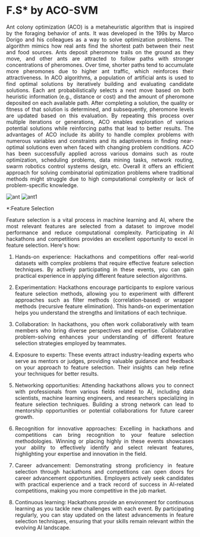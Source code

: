 # F.S* by ACO-SVM

 <div align="justify">     
Ant colony optimization (ACO) is a metaheuristic algorithm that is inspired by the foraging behavior of ants. It was developed in the 199s by Marco Dorigo and his colleagues as a way to solve optimization problems. The algorithm mimics how real ants find the shortest path between their nest and food sources. Ants deposit pheromone trails on the ground as they move, and other ants are attracted to follow paths with stronger concentrations of pheromones. Over time, shorter paths tend to accumulate more pheromones due to higher ant traffic, which reinforces their attractiveness. In ACO algorithms, a population of artificial ants is used to find optimal solutions by iteratively building and evaluating candidate solutions. Each ant probabilistically selects a next move based on both heuristic information (e.g., distance or cost) and the amount of pheromone deposited on each available path. After completing a solution, the quality or fitness of that solution is determined, and subsequently, pheromone levels are updated based on this evaluation. By repeating this process over multiple iterations or generations, ACO enables exploration of various potential solutions while reinforcing paths that lead to better results. The advantages of ACO include its ability to handle complex problems with numerous variables and constraints and its adaptiveness in finding near-optimal solutions even when faced with changing problem conditions. ACO has been successfully applied across various domains such as route optimization, scheduling problems, data mining tasks, network routing, swarm robotics control systems design, etc. Overall it offers an efficient approach for solving combinatorial optimization problems where traditional methods might struggle due to high computational complexity or lack of problem-specific knowledge.</br></div>

![ant](https://github.com/Siamak-salimy/F.S-by-ACO-SVM/assets/34867846/9eea80d8-ac08-490f-b411-53302665e6b4) 
![ant1](https://github.com/Siamak-salimy/F.S-by-ACO-SVM/assets/34867846/03fdc0b9-3349-40b1-97af-cda945cc3389)

*:Feature Selection
<div align="justify">     
Feature selection is a vital process in machine learning and AI, where the most relevant features are selected from a dataset to improve model performance and reduce computational complexity. Participating in AI hackathons and competitions provides an excellent opportunity to excel in feature selection. Here's how:

1. Hands-on experience: Hackathons and competitions offer real-world datasets with complex problems that require effective feature selection techniques. By actively participating in these events, you can gain practical experience in applying different feature selection algorithms.

2. Experimentation: Hackathons encourage participants to explore various feature selection methods, allowing you to experiment with different approaches such as filter methods (correlation-based) or wrapper methods (recursive feature elimination). This hands-on experimentation helps you understand the strengths and limitations of each technique.

3. Collaboration: In hackathons, you often work collaboratively with team members who bring diverse perspectives and expertise. Collaborative problem-solving enhances your understanding of different feature selection strategies employed by teammates.

4. Exposure to experts: These events attract industry-leading experts who serve as mentors or judges, providing valuable guidance and feedback on your approach to feature selection. Their insights can help refine your techniques for better results.

5. Networking opportunities: Attending hackathons allows you to connect with professionals from various fields related to AI, including data scientists, machine learning engineers, and researchers specializing in feature selection techniques. Building a strong network can lead to mentorship opportunities or potential collaborations for future career growth.

6. Recognition for innovative approaches: Excelling in hackathons and competitions can bring recognition to your feature selection methodologies. Winning or placing highly in these events showcases your ability to effectively identify and select relevant features, highlighting your expertise and innovation in the field.

7. Career advancement: Demonstrating strong proficiency in feature selection through hackathons and competitions can open doors for career advancement opportunities. Employers actively seek candidates with practical experience and a track record of success in AI-related competitions, making you more competitive in the job market.

8. Continuous learning: Hackathons provide an environment for continuous learning as you tackle new challenges with each event. By participating regularly, you can stay updated on the latest advancements in feature selection techniques, ensuring that your skills remain relevant within the evolving AI landscape.</div>

